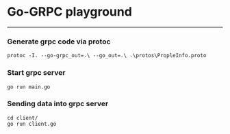 # Go-GRPC playground

---

### Generate grpc code via protoc
```
protoc -I. --go-grpc_out=.\ --go_out=.\ .\protos\PropleInfo.proto
```

### Start grpc server
```
go run main.go
```

### Sending data into grpc server
```
cd client/
go run client.go
```
